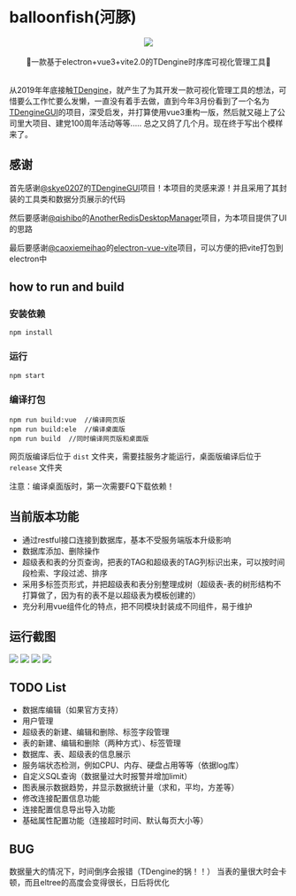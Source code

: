 # balloonfish(河豚)

<div align="center">
<img src="https://www.hualigs.cn/image/60eff6950916d.jpg"/>
</div>
<br/>
<div align="center">
🚀一款基于electron+vue3+vite2.0的TDengine时序库可视化管理工具🚀
</div>
<br/>

从2019年年底接触[TDengine](https://github.com/taosdata/TDengine)，就产生了为其开发一款可视化管理工具的想法，可惜要么工作忙要么发懒，一直没有着手去做，直到今年3月份看到了一个名为[TDengineGUI](https://github.com/skye0207/TDengineGUI)的项目，深受启发，并打算使用vue3重构一版，然后就又碰上了公司里大项目、建党100周年活动等等..... 总之又鸽了几个月。现在终于写出个模样来了。

## 感谢

首先感谢[@skye0207](https://github.com/skye0207)的[TDengineGUI](https://github.com/skye0207/TDengineGUI)项目！本项目的灵感来源！并且采用了其封装的工具类和数据分页展示的代码

然后要感谢[@qishibo](https://github.com/qishibo)的[AnotherRedisDesktopManager](https://github.com/qishibo/AnotherRedisDesktopManager)项目，为本项目提供了UI的思路

最后要感谢[@caoxiemeihao](https://github.com/caoxiemeihao)的[electron-vue-vite](https://github.com/caoxiemeihao/electron-vue-vite)项目，可以方便的把vite打包到electron中

## how to run and build

### 安装依赖

```
npm install
```

### 运行

```
npm start
```

### 编译打包

```
npm run build:vue  //编译网页版
npm run build:ele  //编译桌面版
npm run build  //同时编译网页版和桌面版
```

网页版编译后位于 `dist` 文件夹，需要挂服务才能运行，桌面版编译后位于 `release` 文件夹

注意：编译桌面版时，第一次需要FQ下载依赖！

## 当前版本功能

* 通过restful接口连接到数据库，基本不受服务端版本升级影响
* 数据库添加、删除操作
* 超级表和表的分页查询，把表的TAG和超级表的TAG列标识出来，可以按时间段检索、字段过滤、排序
* 采用多标签页形式，并把超级表和表分别整理成树（超级表-表的树形结构不打算做了，因为有的表不是以超级表为模板创建的）
* 充分利用vue组件化的特点，把不同模块封装成不同组件，易于维护

## 运行截图

![](https://www.hualigs.cn/image/60eff5e0df554.jpg)
![](https://www.hualigs.cn/image/60eff5e140e76.jpg)
![](https://www.hualigs.cn/image/60eff5e15aa97.jpg)
![](https://www.hualigs.cn/image/60f2963363461.jpg)

## TODO List

* 数据库编辑（如果官方支持）
* 用户管理
* 超级表的新建、编辑和删除、标签字段管理
* 表的新建、编辑和删除（两种方式）、标签管理
* 数据库、表、超级表的信息展示
* 服务端状态检测，例如CPU、内存、硬盘占用等等（依据log库）
* 自定义SQL查询（数据量过大时报警并增加limit）
* 图表展示数据趋势，并显示数据统计量（求和，平均，方差等）
* 修改连接配置信息功能
* 连接配置信息导出导入功能
* 基础属性配置功能（连接超时时间、默认每页大小等）

## BUG

数据量大的情况下，时间倒序会报错（TDengine的锅！！）
当表的量很大时会卡顿，而且eltree的高度会变得很长，日后将优化
